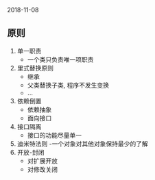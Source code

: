 2018-11-08

## 原则
1. 单一职责
    - 一个类只负责唯一项职责
2. 里式替换原则
    - 继承
    - 父类替换子类, 程序不发生变换
    - ...
3. 依赖倒置
    - 依赖抽象
    - 面向接口
1. 接口隔离
    - 接口的功能尽量单一
1. 迪米特法则
    -一个对象对其他对象保持最少的了解
1. 开放-封闭
    - 对扩展开放
    - 对修改关闭
